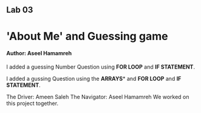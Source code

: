 ## Lab 03

# 'About Me' and Guessing game

#### Author: Aseel Hamamreh

I added a guessing Number Question using **FOR LOOP** and **IF STATEMENT**.

I added a gussing Question using the **ARRAYS*** and **FOR LOOP** and **IF STATEMENT**.


The Driver: Ameen Saleh
The Navigator: Aseel Hamamreh
We worked on this project together.
